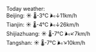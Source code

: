 Today weather:  
Beijing: ☀️   🌡️-3°C 🌬️↓11km/h  
Tianjin: ☀️   🌡️-4°C 🌬️↓26km/h  
Shijiazhuang: ☀️   🌡️-7°C 🌬️↙7km/h  
Tangshan: ☀️   🌡️-7°C 🌬️↘10km/h  
